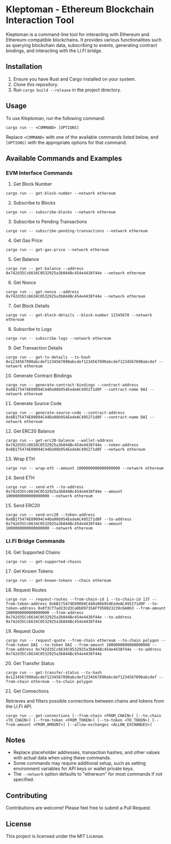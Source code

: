 # Kleptoman - Ethereum Blockchain Interaction Tool

Kleptoman is a command-line tool for interacting with Ethereum and Ethereum-compatible blockchains. It provides various functionalities such as querying blockchain data, subscribing to events, generating contract bindings, and interacting with the LI.FI bridge.

## Installation

1. Ensure you have Rust and Cargo installed on your system.
2. Clone this repository.
3. Run `cargo build --release` in the project directory.

## Usage

To use Kleptoman, run the following command:

```
cargo run -- <COMMAND> [OPTIONS]
```

Replace `<COMMAND>` with one of the available commands listed below, and `[OPTIONS]` with the appropriate options for that command.

## Available Commands and Examples

### EVM Interface Commands

1. Get Block Number
```
cargo run -- get-block-number --network ethereum
```

2. Subscribe to Blocks
```
cargo run -- subscribe-blocks --network ethereum
```

3. Subscribe to Pending Transactions
```
cargo run -- subscribe-pending-transactions --network ethereum
```

4. Get Gas Price
```
cargo run -- get-gas-price --network ethereum
```

5. Get Balance
```
cargo run -- get-balance --address 0x742d35Cc6634C0532925a3b844Bc454e4438f44e --network ethereum
```

6. Get Nonce
```
cargo run -- get-nonce --address 0x742d35Cc6634C0532925a3b844Bc454e4438f44e --network ethereum
```

7. Get Block Details
```
cargo run -- get-block-details --block-number 12345678 --network ethereum
```

8. Subscribe to Logs
```
cargo run -- subscribe-logs --network ethereum
```

9. Get Transaction Details
```
cargo run -- get-tx-details --tx-hash 0x1234567890abcdef1234567890abcdef1234567890abcdef1234567890abcdef --network ethereum
```

10. Generate Contract Bindings
```
cargo run -- generate-contract-bindings --contract-address 0x6B175474E89094C44Da98b954EedeAC495271d0F --contract-name DAI --network ethereum
```

11. Generate Source Code
```
cargo run -- generate-source-code --contract-address 0x6B175474E89094C44Da98b954EedeAC495271d0F --contract-name DAI --network ethereum
```

12. Get ERC20 Balance
```
cargo run -- get-erc20-balance --wallet-address 0x742d35Cc6634C0532925a3b844Bc454e4438f44e --token-address 0x6B175474E89094C44Da98b954EedeAC495271d0F --network ethereum
```

13. Wrap ETH
```
cargo run -- wrap-eth --amount 1000000000000000000 --network ethereum
```

14. Send ETH
```
cargo run -- send-eth --to-address 0x742d35Cc6634C0532925a3b844Bc454e4438f44e --amount 1000000000000000000 --network ethereum
```

15. Send ERC20
```
cargo run -- send-erc20 --token-address 0x6B175474E89094C44Da98b954EedeAC495271d0F --to-address 0x742d35Cc6634C0532925a3b844Bc454e4438f44e --amount 1000000000000000000 --network ethereum
```

### LI.FI Bridge Commands

16. Get Supported Chains
```
cargo run -- get-supported-chains
```

17. Get Known Tokens
```
cargo run -- get-known-tokens --chain ethereum
```

18. Request Routes
```
cargo run -- request-routes --from-chain-id 1 --to-chain-id 137 --from-token-address 0x6B175474E89094C44Da98b954EedeAC495271d0F --to-token-address 0x8f3Cf7ad23Cd3CaDbD9735AFf958023239c6A063 --from-amount 1000000000000000000 --from-address 0x742d35Cc6634C0532925a3b844Bc454e4438f44e --to-address 0x742d35Cc6634C0532925a3b844Bc454e4438f44e
```

19. Request Quote
```
cargo run -- request-quote --from-chain ethereum --to-chain polygon --from-token DAI --to-token DAI --from-amount 1000000000000000000 --from-address 0x742d35Cc6634C0532925a3b844Bc454e4438f44e --to-address 0x742d35Cc6634C0532925a3b844Bc454e4438f44e
```

20. Get Transfer Status
```
cargo run -- get-transfer-status --tx-hash 0x1234567890abcdef1234567890abcdef1234567890abcdef1234567890abcdef --from-chain ethereum --to-chain polygon
```

21. Get Connections

Retrieves and filters possible connections between chains and tokens from the LI.FI API.

```
cargo run -- get-connections [--from-chain <FROM_CHAIN>] [--to-chain <TO_CHAIN>] [--from-token <FROM_TOKEN>] [--to-token <TO_TOKEN>] [--from-amount <FROM_AMOUNT>] [--allow-exchanges <ALLOW_EXCHANGES>]
```

## Notes

- Replace placeholder addresses, transaction hashes, and other values with actual data when using these commands.
- Some commands may require additional setup, such as setting environment variables for API keys or wallet private keys.
- The `--network` option defaults to "ethereum" for most commands if not specified.

## Contributing

Contributions are welcome! Please feel free to submit a Pull Request.

## License

This project is licensed under the MIT License.